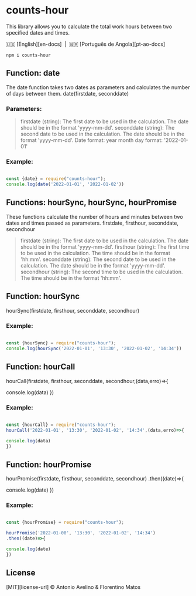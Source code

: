 # counts-hour
This library allows you to calculate the total work hours between two specified dates and times.

:us: [English][en-docs]&nbsp;&nbsp;|&nbsp;&nbsp;:brazil: [Português de Angola][pt-ao-docs]

```console
npm i counts-hour
```
## Function: date

The date function takes two dates as parameters and calculates the number of days between them.
date(firstdate, seconddate)
### Parameters:
>firstdate (string): The first date to be used in the calculation. The date should be in the format 'yyyy-mm-dd'.
> seconddate (string): The second date to be used in the calculation. The date should be in the format 'yyyy-mm-dd'.
Date format:
year month day
format: '2022-01-01'
### Example:
```javascript

const {date} = require("counts-hour");
console.log(date('2022-01-01', '2022-01-02'))

```
## Functions: hourSync, hourSync, hourPromise
These functions calculate the number of hours and minutes between two dates and times passed as parameters.
firstdate, firsthour, seconddate, secondhour

> firstdate (string): The first date to be used in the calculation. The date should be in the format 'yyyy-mm-dd'.
> firsthour (string): The first time to be used in the calculation. The time should be in the format 'hh:mm'.
> seconddate (string): The second date to be used in the calculation. The date should be in the format 'yyyy-mm-dd'.
> secondhour (string): The second time to be used in the calculation. The time should be in the format 'hh:mm'.

## Function: hourSync
hourSync(firstdate, firsthour, seconddate, secondhour)

### Example:
```javascript

const {hourSync} = require("counts-hour");
console.log(hourSync('2022-01-01', '13:30', '2022-01-02', '14:34'))

```
## Function: hourCall
hourCall(firstdate, firsthour, seconddate, secondhour,(data,erro)=>{

console.log(data)
})
### Example:
```javascript

const {hourCall} = require("counts-hour");
hourCall('2022-01-01', '13:30', '2022-01-02', '14:34',(data,erro)=>{

console.log(data)
})

```
## Function: hourPromise

hourPromise(firstdate, firsthour, seconddate, secondhour)
.then((date)=>{

console.log(date)
})

### Example:

```javascript

const {hourPromise} = require("counts-hour");

hourPromise('2022-01-00', '13:30', '2022-01-02', '14:34')
.then((date)=>{

console.log(date)
})

```

## License

[MIT][license-url] &copy; Antonio Avelino & Florentino Matos